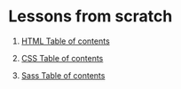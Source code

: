 Lessons from scratch
====


  1. [HTML Table of contents](./html/__toc.markdown)

  2. [CSS Table of contents](./css/__toc.markdown)
  
  3. [Sass Table of contents](./sass/__toc.markdown)
